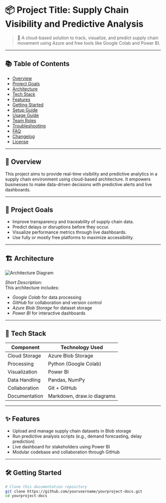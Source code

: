 
# 📦 Project Title: Supply Chain Visibility and Predictive Analysis

> 🚀 A cloud-based solution to track, visualize, and predict supply chain movement using Azure and free tools like Google Colab and Power BI.

---

## 📚 Table of Contents

- [Overview](#overview)
- [Project Goals](#project-goals)
- [Architecture](#architecture)
- [Tech Stack](#tech-stack)
- [Features](#features)
- [Getting Started](#getting-started)
- [Setup Guide](#setup-guide)
- [Usage Guide](#usage-guide)
- [Team Roles](#team-roles)
- [Troubleshooting](#troubleshooting)
- [FAQ](#faq)
- [Changelog](#changelog)
- [License](#license)

---

## 🧭 Overview

This project aims to provide real-time visibility and predictive analytics in a supply chain environment using cloud-based architecture. It empowers businesses to make data-driven decisions with predictive alerts and live dashboards.

---

## 🎯 Project Goals

- Improve transparency and traceability of supply chain data.
- Predict delays or disruptions before they occur.
- Visualize performance metrics through live dashboards.
- Use fully or mostly free platforms to maximize accessibility.

---

## 🏗 Architecture

![Architecture Diagram](./architecture-diagram/supply_chain_architecture.png)

*Short Description:*  
This architecture includes:
- *Google Colab* for data processing
- *GitHub* for collaboration and version control
- *Azure Blob Storage* for dataset storage
- *Power BI* for interactive dashboards

---

## 🧰 Tech Stack

| Component        | Technology Used             |
|------------------|-----------------------------|
| Cloud Storage    | Azure Blob Storage          |
| Processing       | Python (Google Colab)       |
| Visualization    | Power BI                    |
| Data Handling    | Pandas, NumPy               |
| Collaboration    | Git + GitHub                |
| Documentation    | Markdown, draw.io diagrams  |

---

## ✨ Features

- Upload and manage supply chain datasets in Blob storage
- Run predictive analysis scripts (e.g., demand forecasting, delay prediction)
- Live dashboard for stakeholders using Power BI
- Modular codebase and collaboration through GitHub

---

## 🛠 Getting Started

```bash
# Clone this documentation repository
git clone https://github.com/yourusername/yourproject-docs.git
cd yourproject-docs
